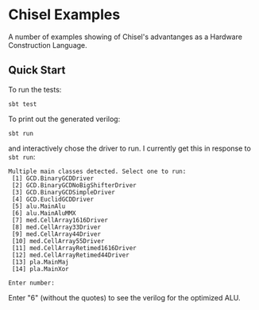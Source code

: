 # Chisel Examples

A number of examples showing of Chisel's advantanges as a Hardware Construction Language.

## Quick Start

To run the tests:
```
sbt test
```

To print out the generated verilog:
```
sbt run
```
and interactively chose the driver to run. I currently get this in response to `sbt run`:
```
Multiple main classes detected. Select one to run:
 [1] GCD.BinaryGCDDriver
 [2] GCD.BinaryGCDNoBigShifterDriver
 [3] GCD.BinaryGCDSimpleDriver
 [4] GCD.EuclidGCDDriver
 [5] alu.MainAlu
 [6] alu.MainAluMMX
 [7] med.CellArray1616Driver
 [8] med.CellArray33Driver
 [9] med.CellArray44Driver
 [10] med.CellArray55Driver
 [11] med.CellArrayRetimed1616Driver
 [12] med.CellArrayRetimed44Driver
 [13] pla.MainMaj
 [14] pla.MainXor

Enter number: 
```
Enter "6" (without the quotes) to see the verilog for the optimized ALU.


